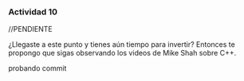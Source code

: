 ### Actividad 10

//PENDIENTE

¿Llegaste a este punto y tienes aún tiempo para invertir? Entonces te propongo que sigas observando los videos de Mike Shah sobre C++.


probando commit